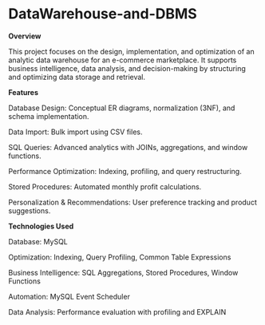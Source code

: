 # DataWarehouse-and-DBMS


**Overview**

This project focuses on the design, implementation, and optimization of an analytic data warehouse for an e-commerce marketplace. It supports business intelligence, data analysis, and decision-making by structuring and optimizing data storage and retrieval.

**Features**

Database Design: Conceptual ER diagrams, normalization (3NF), and schema implementation.

Data Import: Bulk import using CSV files.

SQL Queries: Advanced analytics with JOINs, aggregations, and window functions.

Performance Optimization: Indexing, profiling, and query restructuring.

Stored Procedures: Automated monthly profit calculations.

Personalization & Recommendations: User preference tracking and product suggestions.



**Technologies Used**

Database: MySQL

Optimization: Indexing, Query Profiling, Common Table Expressions

Business Intelligence: SQL Aggregations, Stored Procedures, Window Functions

Automation: MySQL Event Scheduler

Data Analysis: Performance evaluation with profiling and EXPLAIN
